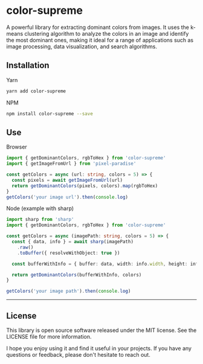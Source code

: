 <!-- infuser start title -->
# color-supreme
<!-- infuser end title -->

<!-- infuser start description -->
A powerful library for extracting dominant colors from images. It uses the k-means clustering algorithm to analyze the colors in an image and identify the most dominant ones, making it ideal for a range of applications such as image processing, data visualization, and search algorithms.
<!-- infuser end description -->

<!-- infuser start installation -->  
  
## Installation  
Yarn  
```bash  
yarn add color-supreme  
```  
NPM  
```bash  
npm install color-supreme --save  
```  
  
<!-- infuser end installation -->

## Use

Browser

```typescript
import { getDominantColors, rgbToHex } from 'color-supreme'
import { getImageFromUrl } from 'pixel-paradise'

const getColors = async (url: string, colors = 5) => {
  const pixels = await getImageFromUrl(url)
  return getDominantColors(pixels, colors).map(rgbToHex)
}
getColors('your image url').then(console.log)
```

Node (example with sharp)

```typescript
import sharp from 'sharp'
import { getDominantColors, rgbToHex } from 'color-supreme'

const getColors = async (imagePath: string, colors = 5) => {
  const { data, info } = await sharp(imagePath)
    .raw()
    .toBuffer({ resolveWithObject: true })

  const bufferWithInfo = { buffer: data, width: info.width, height: info.height }

  return getDominantColors(bufferWithInfo, colors)
}

getColors('your image path').then(console.log)
```

---

<!-- infuser start usage -->
<!-- infuser end usage -->

<!-- infuser start development -->
<!-- infuser end development -->

<!-- infuser start notes -->
<!-- infuser end notes -->

<!-- infuser start license -->  
  
## License  

This library is open source software released under the MIT license. See the LICENSE file for more information.

I hope you enjoy using it and find it useful in your projects. If you have any questions or feedback, please don't hesitate to reach out.
  
  
<!-- infuser end license -->

